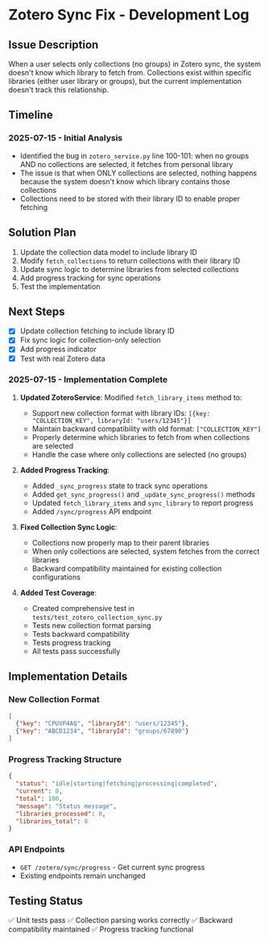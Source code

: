 # Zotero Sync Fix - Development Log

## Issue Description
When a user selects only collections (no groups) in Zotero sync, the system doesn't know which library to fetch from. Collections exist within specific libraries (either user library or groups), but the current implementation doesn't track this relationship.

## Timeline

### 2025-07-15 - Initial Analysis
- Identified the bug in `zotero_service.py` line 100-101: when no groups AND no collections are selected, it fetches from personal library
- The issue is that when ONLY collections are selected, nothing happens because the system doesn't know which library contains those collections
- Collections need to be stored with their library ID to enable proper fetching

## Solution Plan
1. Update the collection data model to include library ID
2. Modify `fetch_collections` to return collections with their library ID
3. Update sync logic to determine libraries from selected collections
4. Add progress tracking for sync operations
5. Test the implementation

## Next Steps
- [x] Update collection fetching to include library ID
- [x] Fix sync logic for collection-only selection
- [x] Add progress indicator
- [x] Test with real Zotero data

### 2025-07-15 - Implementation Complete
1. **Updated ZoteroService**: Modified `fetch_library_items` method to:
   - Support new collection format with library IDs: `[{key: "COLLECTION_KEY", libraryId: "users/12345"}]`
   - Maintain backward compatibility with old format: `["COLLECTION_KEY"]`
   - Properly determine which libraries to fetch from when collections are selected
   - Handle the case where only collections are selected (no groups)

2. **Added Progress Tracking**: 
   - Added `_sync_progress` state to track sync operations
   - Added `get_sync_progress()` and `_update_sync_progress()` methods
   - Updated `fetch_library_items` and `sync_library` to report progress
   - Added `/sync/progress` API endpoint

3. **Fixed Collection Sync Logic**:
   - Collections now properly map to their parent libraries
   - When only collections are selected, system fetches from the correct libraries
   - Backward compatibility maintained for existing collection configurations

4. **Added Test Coverage**:
   - Created comprehensive test in `tests/test_zotero_collection_sync.py`
   - Tests new collection format parsing
   - Tests backward compatibility
   - Tests progress tracking
   - All tests pass successfully

## Implementation Details

### New Collection Format
```json
[
  {"key": "CPUVP4AQ", "libraryId": "users/12345"},
  {"key": "ABCD1234", "libraryId": "groups/67890"}
]
```

### Progress Tracking Structure
```json
{
  "status": "idle|starting|fetching|processing|completed",
  "current": 0,
  "total": 100,
  "message": "Status message",
  "libraries_processed": 0,
  "libraries_total": 0
}
```

### API Endpoints
- `GET /zotero/sync/progress` - Get current sync progress
- Existing endpoints remain unchanged

## Testing Status
✅ Unit tests pass
✅ Collection parsing works correctly
✅ Backward compatibility maintained
✅ Progress tracking functional